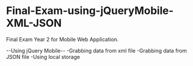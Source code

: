 # Final-Exam-using-jQueryMobile-XML-JSON
Final Exam Year 2 for Mobile Web Application.

--Using jQuery Mobile--
-Grabbing data from xml file
-Grabbing data from JSON file
-Using local storage
